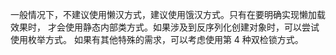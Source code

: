 一般情况下，不建议使用懒汉方式，建议使用饿汉方式。只有在要明确实现懒加载效果时，
才会使用静态内部类方式。如果涉及到反序列化创建对象时，可以尝试使用枚举方式。
如果有其他特殊的需求，可以考虑使用第 4 种双检锁方式。